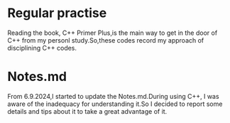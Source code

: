 # Regular practise

Reading the book, C++ Primer Plus,is the main way to get in the door of C++ from my personl study.So,these codes record my approach of disciplining C++ codes.



# Notes.md



From 6.9.2024,I started to update the Notes.md.During using C++, I was aware of the inadequacy for understanding it.So I decided to report some details and tips about it to   take a great advantage of it.
